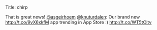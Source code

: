 Title: chirp

That is great news! <a href="http://twitter.com/asgeirhoem">@asgeirhoem</a>  <a href="http://twitter.com/knuturdalen">@knuturdalen</a>: Our brand new <a href="http://t.co/9vX6xkfM">http://t.co/9vX6xkfM</a> app trending in App Store :) <a href="http://t.co/WT5tOitv">http://t.co/WT5tOitv</a>
